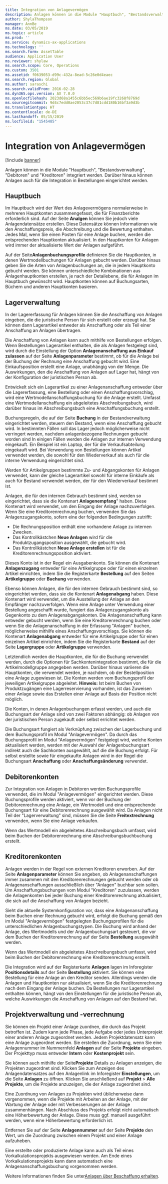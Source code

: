 ```yaml
---
title: Integration von Anlagevermögen
description: Anlagen können in die Module "Hauptbuch", "Bestandsverwaltung", "Debitoren" und "Kreditoren" integriert werden. Darüber hinaus können Anlagen auch für die Integration in Bestellungen eingerichtet werden.
author: ShylaThompson
manager: AnnBe
ms.date: 03/05/2019
ms.topic: article
ms.prod: ''
ms.service: dynamics-ax-applications
ms.technology: ''
ms.search.form: AssetTable
audience: Application User
ms.reviewer: shylaw
ms.search.scope: Core, Operations
ms.custom: 3501
ms.assetid: f0639053-d99c-432a-8ead-5c26e0d4eaec
ms.search.region: Global
ms.author: saraschi
ms.search.validFrom: 2016-02-28
ms.dyn365.ops.version: AX 7.0.0
ms.openlocfilehash: 2023d68a1455c6bb5ec569b6ae19fc3268f8769d
ms.sourcegitcommit: 9d4c7edd0ae2053c37c7d81cdd180b16bf3a9d3b
ms.translationtype: HT
ms.contentlocale: de-DE
ms.lasthandoff: 05/15/2019
ms.locfileid: "1545485"
---
```

# <a name="fixed-assets-integration"></a>Integration von Anlagevermögen

[!include [banner](../includes/banner.md)]

Anlagen können in die Module "Hauptbuch", "Bestandsverwaltung", "Debitoren" und "Kreditoren" integriert werden. Darüber hinaus können Anlagen auch für die Integration in Bestellungen eingerichtet werden.

<a name="general-ledger"></a>Hauptbuch
--------------

Im Hauptbuch wird der Wert des Anlagevermögens normalerweise in mehreren Hauptkonten zusammengefasst, die für Finanzberichte erforderlich sind. Auf der Seite **Analgen** können Sie jedoch viele Anlagendatensätze erstellen. Diese Datensätze können Informationen wie den Anschaffungspreis, die Abschreibung und die Bewertung enthalten. Jedes Mal, wenn Sie einen Posten für eine Anlage buchen, werden die entsprechenden Hauptkonten aktualisiert. In den Hauptkonten für Anlagen wird immer der aktualisierte Wert der Anlagen aufgeführt.

Auf der Seite**Anlagenbuchungsprofile** definieren Sie die Hauptkonten, in denen Wertmodellbuchungen für Anlagen gebucht werden. Darüber hinaus geben Sie die Arten von Anlagenbuchungen an, die in jedem Hauptkonto gebucht werden. Sie können unterschiedliche Kombinationen aus Anlagenhauptkonten erstellen, je nach der Detailebene, die für Anlagen im Hauptbuch gewünscht wird. Hauptkonten können auf Buchungsarten, Büchern und anderen Hauptkonten basieren.

## <a name="inventory-management"></a>Lagerverwaltung
In der Lagererfassung für Anlagen können Sie die Anschaffung von Anlagen eingeben, die die juristische Person für sich erstellt oder erzeugt hat. Sie können dann Lagerartikel entweder als Anschaffung oder als Teil einer Anschaffung an Anlagen übertragen. 

Die Anschaffung von Anlagen kann auch mithilfe von Bestellungen erfolgen. Wenn Bestellungen Lagerartikel enthalten, die als Anlagen festgelegt sind, wird durch die Einstellung der Option **Anlagenanschaffung aus Einkauf zulassen** auf der Seite **Anlagenparameter** bestimmt, ob für die Anlage bei der Buchung der Rechnung eine Anschaffung gebucht wird. Eine Einkaufsposition erstellt eine Anlage, unabhängig von der Menge. Die Auswirkungen, den die Anschaffung von Anlagen auf Lager hat, hängt von der Konfiguration der juristischen Person ab. 

Entwickelt sich ein Lagerartikel zu einer Anlagenanschaffung entweder über die Lagererfassung, eine Bestellung oder einen Anschaffungsvorschlag, wird eine Wertmodellanschaffungsbuchung für die Anlage erstellt. Umfasst eine Wertmodellanschaffung ein abgeleitetes Abschreibungsbuch, wird darüber hinaus im Abschreibungsbuch eine Anschaffungsbuchung erstellt. 

Buchungsregeln, die auf der Seite **Buchung** in der Bestandverwaltung eingerichtet werden, steuern den Bestand, wenn eine Anschaffung gebucht wird. In bestimmten Fällen soll das Lager jedoch möglicherweise nicht verringert werden, nachdem anlagenbezogene Rechnungen gebucht worden sind In einigen Fällen werden die Anlagen zur internen Verwendung eingekauft. Ein Beispiel ist ein Laptop, der für die Verkaufsabteilung eingekauft wird. Bei Verwendung von Bestellungen können Artikel verwendet werden, die sowohl für den Wiederverkauf als auch für die interne Verwendung eingerichtet sind. 

Werden für Artikelgruppen bestimmte Zu- und Abgangskonten für Anlagen verwendet, kann der gleiche Lagerartikel sowohl für interne Einkäufe als auch für Bestand verwendet werden, der für den Wiederverkauf bestimmt ist. 

Anlagen, die für den internen Gebrauch bestimmt sind, werden so eingerichtet, dass sie die Kontenart **Anlagenempfang**" haben. Diese Kontenart wird verwendet, um den Eingang der Anlage nachzuverfolgen. Wenn Sie eine Kreditorenrechnung buchen, verwenden Sie das Anlagenzugangskonto, sofern eine der folgenden Bedingungen zutrifft:

-   Die Rechnungsposition enthält eine vorhandene Anlage zu internen Zwecken.
-   Das Kontrollkästchen **Neue Anlagen** wird für die Produktzugangsposition ausgewählt, die gebucht wird.
-   Das Kontrollkästchen **Neue Anlage erstellen** ist für die Kreditorenrechnungsposition aktiviert.

Dieses Konto ist in der Regel ein Ausgabenkonto. Sie können die Kontenart **Anlagenzugang** entweder für eine Artikelgruppe oder für einen einzelnen Artikel einrichten, indem Sie die Registerkarte **Bestellung** auf den Seiten **Artikelgruppe** oder **Buchung** verwenden.

Ebenso können Anlagen, die für den internen Gebrauch bestimmt sind, so eingerichtet werden, dass sie die Kontenart **Anlagenabgang** haben. Diese Kontenart wird verwendet, um die Ausstellung der Anlage an den Empfänger nachzuverfolgen. Wenn eine Anlage unter Verwendung einer Bestellung angeschafft wurde, fungiert das Anlagenzugangskonto als Gegenkonto zu dem Anlagenabgangskonten. Die Anlagenanschaffung kann entweder gebucht werden, wenn Sie eine Kreditorenrechnung buchen oder wenn Sie die Anlagenanschaffung in der Erfassung "Anlagen" buchen, möglicherweise mithilfe eines Anschaffungsvorschlags. Sie können die Kontenart **Anlagenabgang** entweder für eine Artikelgruppe oder für einen einzelnen Artikel einrichten, indem Sie die Registerkarte **Bestand** auf der Seite **Lagergruppe** oder **Artikelgruppe** verwenden. 

Letztendlich werden die Hauptkonten, die für die Buchung verwendet werden, durch die Optionen für Sachkontenintegration bestimmt, die für die Artikelmodellgruppe angegeben werden. Darüber hinaus variieren die Hauptkonten, die verwendet werden, je nachdem, ob der Bestellposition eine Anlage zugewiesen ist. Die Konten werden vom Buchungsprofil der jeweiligen Artikelgruppe abgeleitet. 
**Hinweis:** Ist beim Buchen von Produktzugängen eine Lagerreservierung vorhanden, ist das Zuweisen einer Anlage sowie das Erstellen einer Anlage auf Basis der Position nicht möglich. 

Die Konten, in denen Anlagenbuchungen erfasst werden, und auch die Buchungsart der Anlage sind von zwei Faktoren abhängig: ob Anlagen von der juristischen Person zugekauft oder selbst errichtet werden. 

Die Buchungsart fungiert als Verknüpfung zwischen der Lagerbuchung und dem Buchungsprofil im Modul "Anlagevermögen". Da durch das Buchungsprofil im Modul "Anlagevermögen" festgelegt wird, welche Konten aktualisiert werden, werden mit der Auswahl der Anlagenbuchungsart indirekt auch die Sachkonten ausgewählt, auf die die Buchung erfolgt. Für selbst erstellte sowie für eingekaufte Anlagen wird in der Regel die Buchungsart **Anschaffung** oder **Anschaffungsänderung** verwendet.

## <a name="accounts-receivable"></a>Debitorenkonten
Zur Integration von Anlagen in Debitoren werden Buchungsprofile verwendet, die im Modul "Anlagevermögen" eingerichtet werden. Diese Buchungsprofile werden aktiviert, wenn vor der Buchung der Debitorenrechnung eine Anlage, ein Wertmodell und eine entsprechende Buchungsart für eine Debitorenrechnung ausgewählt wird. Da Anlagen nicht Teil der "Lagerverwaltung" sind, müssen Sie die Seite **Freitextrechnung** verwenden, wenn Sie eine Anlage verkaufen. 

Wenn das Wertmodell ein abgeleitetes Abschreibungsbuch umfasst, wird beim Buchen der Debitorenrechnung eine Abschreibungsbuchbuchung erstellt.

## <a name="accounts-payable"></a>Kreditorenkonten
Anlagen werden in der Regel von externen Kreditoren erworben. Auf der Seite **Anlagenparameter** können Sie angeben, ob Anlagenanschaffungen immer zusammen mit den Kreditorenrechnungen gebucht werden oder ob Anlagenanschaffungen ausschließlich über "Anlagen" buchbar sein sollen. Um Anschaffungsbuchungen vom Modul "Kreditoren" zuzulassen, werden die Anlagenkonten bei jeder Buchung einer Kreditorenrechnung aktualisiert, die sich auf die Anschaffung von Anlagen bezieht. 

Sieht die aktuelle Systemkonfiguration vor, dass eine Anlagenanschaffung beim Buchen einer Rechnung gebucht wird, erfolgt die Buchung gemäß den im Modul "Anlagevermögen" festgelegten Buchungsprofilen für die unterschiedlichen Anlagenbuchungstypen. Die Buchung wird anhand der Anlage, des Wertmodells und der Anlagenbuchungsart gesteuert, die vor dem Buchen der Kreditorenrechnung auf der Seite **Bestellung** ausgewählt werden. 

Wenn das Wertmodell ein abgeleitetes Abschreibungsbuch umfasst, wird beim Buchen der Debitorenrechnung eine Kreditorenrechnung erstellt.

Die Integration wird auf der Registerkarte **Anlagen** lagen im Inforegister **Positionsdetails** auf der Seite **Bestellung** aktiviert. Sie können eine Bestellung für eine Anlage an den Kreditor senden. Allerdings werden die Anlagen und Hauptkonten nur aktualisiert, wenn Sie die Kreditorenrechnung nach dem Eingang der Anlage buchen. Da Bestellungen nur Lagerartikel enthalten können, hängt von den Einstellungen für die juristische Person ab, welche Auswirkungen die Anschaffung von Anlagen auf den Bestand hat.

## <a name="project-management-and-accounting"></a>Projektverwaltung und -verrechnung
Sie können ein Projekt einer Anlage zuordnen, die durch das Projekt betroffen ist. Zudem kann jede Phase, jede Aufgabe oder jedes Unterprojekt einer anderen Anlage zugeordnet werden. Jedem Projektdatensatz kann eine Anlage zugeordnet werden. Sie erstellen die Zuordnung, wenn Sie eine Anlagennummer im Nummernfeld **Anlagen** auf der Seite **Projekte** eingeben. Der Projekttyp muss entweder **Intern** oder **Kostenprojekt** sein. 

Sie können auch mithilfe der Seite**Projekte** Details zu Anlagen anzeigen, die Projekten zugeordnet sind. Klicken Sie zum Anzeigen des Anlagendatensatzes auf den Anlagenlink im Inforegister **Einstellungen**, um die Seite **Anlagen** zu öffnen. Klicken Sie anschließend auf **Projekt** &gt; **Alle Projekte**, um die Projekte anzuzeigen, die der Anlage zugeordnet sind. 

Eine Zuordnung von Anlagen zu Projekten wird üblicherweise dann vorgenommen, wenn die Projekte mit Arbeiten an der Anlage, mit der Wartung der Anlage oder mit Verbesserungen an der Anlage zusammenhängen. Nach Abschluss des Projekts erfolgt nicht automatisch eine Höherbewertung der Anlage. Diese muss ggf. manuell ausgeführt werden, wenn eine Höherbewertung erforderlich ist. 

Entfernen Sie auf der Seite **Anlagennummer** auf der Seite **Projekte** den Wert, um die Zuordnung zwischen einem Projekt und einer Anlage aufzuheben. 

Eine erstellte oder produzierte Anlage kann auch als Teil eines Vorkalkulationsprojekts ausgewiesen werden. Am Ende eines Vorkalkulationsprojekts kann dann automatisch eine Anlagenanschaffungsbuchung vorgenommen werden.

Weitere Informationen finden Sie unter[Anlagen über Beschaffung erhalten](acquire-assets-procurement.md).



